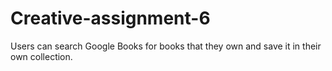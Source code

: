# Creative-assignment-6
Users can search Google Books for books that they own and save it in their own collection.
